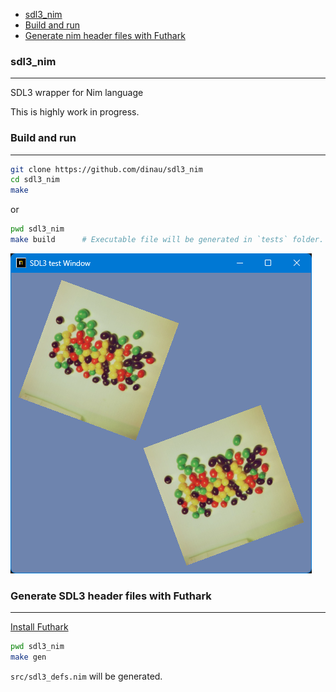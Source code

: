 <!-- START doctoc generated TOC please keep comment here to allow auto update -->
<!-- DON'T EDIT THIS SECTION, INSTEAD RE-RUN doctoc TO UPDATE -->

- [sdl3_nim](#sdl3_nim)
- [Build and run](#build-and-run)
- [Generate nim header files with Futhark](#generate-nim-header-files-with-futhark)

<!-- END doctoc generated TOC please keep comment here to allow auto update -->

### sdl3_nim

---

SDL3 wrapper for Nim language


This is highly work in progress.


### Build and run

--- 

```sh
git clone https://github.com/dinau/sdl3_nim
cd sdl3_nim
make 
```

or 
```sh
pwd sdl3_nim
make build      # Executable file will be generated in `tests` folder.
```


![alt](https://github.com/dinau/sdl3_nim/raw/main/src/private/img/sdl3_test_nim.png)

### Generate SDL3 header files with Futhark

---

[Install Futhark](https://github.com/PMunch/futhark#installation)

```sh
pwd sdl3_nim
make gen
```

`src/sdl3_defs.nim` will be generated.
